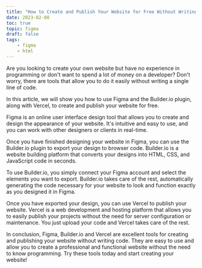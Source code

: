 ```yaml
---
title: "How to Create and Publish Your Website for Free Without Writing Code"
date: 2023-02-08
toc: true
topic: figma
draft: false
tags:
    - figma
    - html
---
```


Are you looking to create your own website but have no experience in programming or don't want to spend a lot of money on a developer? Don't worry, there are tools that allow you to do it easily without writing a single line of code.

In this article, we will show you how to use Figma and the Builder.io plugin, along with Vercel, to create and publish your website for free.

Figma is an online user interface design tool that allows you to create and design the appearance of your website. It's intuitive and easy to use, and you can work with other designers or clients in real-time.

Once you have finished designing your website in Figma, you can use the Builder.io plugin to export your design to browser code. Builder.io is a website building platform that converts your designs into HTML, CSS, and JavaScript code in seconds.

To use Builder.io, you simply connect your Figma account and select the elements you want to export. Builder.io takes care of the rest, automatically generating the code necessary for your website to look and function exactly as you designed it in Figma.

Once you have exported your design, you can use Vercel to publish your website. Vercel is a web development and hosting platform that allows you to easily publish your projects without the need for server configuration or maintenance. You just upload your code and Vercel takes care of the rest.

In conclusion, Figma, Builder.io and Vercel are excellent tools for creating and publishing your website without writing code. They are easy to use and allow you to create a professional and functional website without the need to know programming. Try these tools today and start creating your website!